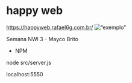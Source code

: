 # happy web

https://happyweb.rafael6g.com.br/
<img src=“https://github.com/rafael6g/happyweb/blob/main/github/happyweb.png” alt=“exemplo”>

Semana NWl 3 - Mayco Brito

- NPM

node src/server.js


localhost:5550
